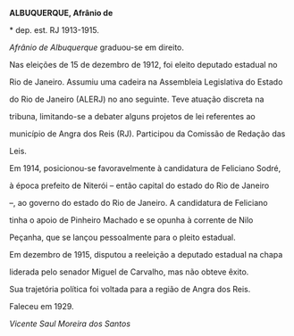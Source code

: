 **ALBUQUERQUE, Afrânio de**



\* dep. est. RJ 1913-1915.



*Afrânio de Albuquerque* graduou-se em direito.



Nas eleições de 15 de dezembro de 1912, foi eleito deputado estadual no

Rio de Janeiro. Assumiu uma cadeira na Assembleia Legislativa do Estado

do Rio de Janeiro (ALERJ) no ano seguinte. Teve atuação discreta na

tribuna, limitando-se a debater alguns projetos de lei referentes ao

município de Angra dos Reis (RJ). Participou da Comissão de Redação das

Leis.



Em 1914, posicionou-se favoravelmente à candidatura de Feliciano Sodré,

à época prefeito de Niterói – então capital do estado do Rio de Janeiro

–, ao governo do estado do Rio de Janeiro. A candidatura de Feliciano

tinha o apoio de Pinheiro Machado e se opunha à corrente de Nilo

Peçanha, que se lançou pessoalmente para o pleito estadual.



Em dezembro de 1915, disputou a reeleição a deputado estadual na chapa

liderada pelo senador Miguel de Carvalho, mas não obteve êxito.



Sua trajetória política foi voltada para a região de Angra dos Reis.



Faleceu em 1929.



*Vicente Saul Moreira dos Santos*



